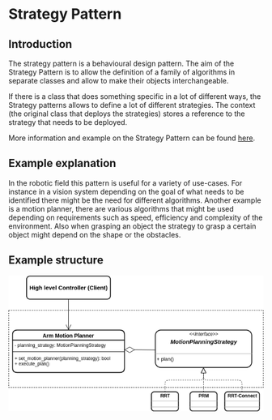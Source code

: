 # Strategy Pattern

## Introduction
The strategy pattern is a behavioural design pattern. The aim of the Strategy Pattern is to allow the definition of a family of algorithms in separate classes and allow to make their objects interchangeable.

If there is a class that does something specific in a lot of different ways, the Strategy patterns allows to define a lot of different strategies. The context (the original class that deploys the strategies) stores a reference to the strategy that needs to be deployed.

More information and example on the Strategy Pattern can be found [here](https://refactoring.guru/design-patterns/strategy).

## Example explanation
In the robotic field this pattern is useful for a variety of use-cases. For instance in a vision system depending on the goal of what needs to be identified there might be the need for different algorithms. Another example is a motion planner, there are various algorithms that might be used depending on requirements such as speed, efficiency and complexity of the environment. Also when grasping an object the strategy to grasp a certain object might depend on the shape or the obstacles.

## Example structure
![image](images/strategy_pattern.png)
